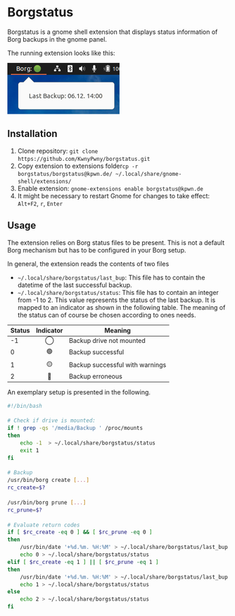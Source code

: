 # Borgstatus
Borgstatus is a gnome shell extension that displays status information of Borg backups in the gnome panel.

The running extension looks like this:

![Running Borgstatus extension](https://github.com/KwnyPwny/borgstatus/blob/main/borgstatus.png)

## Installation
1. Clone repository: `git clone https://github.com/KwnyPwny/borgstatus.git`
2. Copy extension to extensions folder`cp -r borgstatus/borgstatus@kpwn.de/ ~/.local/share/gnome-shell/extensions/`
3. Enable extension: `gnome-extensions enable borgstatus@kpwn.de`
4. It might be necessary to restart Gnome for changes to take effect: `Alt+F2`, `r`, `Enter`

## Usage
The extension relies on Borg status files to be present. This is not a default Borg mechanism but has to be configured in your Borg setup.

In general, the extension reads the contents of two files
* `~/.local/share/borgstatus/last_bup`: This file has to contain the datetime of the last successful backup.
* `~/.local/share/borgstatus/status`:  This file has to contain an integer from -1 to 2. This value represents the status of the last backup. It is mapped to an indicator as shown in the following table. The meaning of the status can of course be chosen according to ones needs.

| Status | Indicator | Meaning                         |
| ------ |:---------:| ------------------------------- |
| -1     | ◯        | Backup drive not mounted        |
|  0     | 🟢        | Backup successful               |
|  1     | 🟡        | Backup successful with warnings |
|  2     | 🔴        | Backup erroneous                |


An exemplary setup is presented in the following.

```bash
#!/bin/bash

# Check if drive is mounted:
if ! grep -qs '/media/Backup ' /proc/mounts
then
	echo -1  > ~/.local/share/borgstatus/status
	exit 1
fi

# Backup
/usr/bin/borg create [...]
rc_create=$?

/usr/bin/borg prune [...]
rc_prune=$?

# Evaluate return codes
if [ $rc_create -eq 0 ] && [ $rc_prune -eq 0 ]
then
	/usr/bin/date '+%d.%m. %H:%M' > ~/.local/share/borgstatus/last_bup
	echo 0 > ~/.local/share/borgstatus/status
elif [ $rc_create -eq 1 ] || [ $rc_prune -eq 1 ]
then
	/usr/bin/date '+%d.%m. %H:%M' > ~/.local/share/borgstatus/last_bup
	echo 1 > ~/.local/share/borgstatus/status
else
	echo 2 > ~/.local/share/borgstatus/status
fi
```
